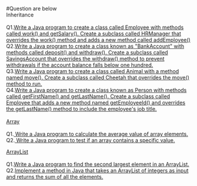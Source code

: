 #Question are below
<br>
Inheritance
<br>
<br>
Q1.[Write a Java program to create a class called Employee with methods called work() and getSalary(). Create a subclass called HRManager that overrides the work() method and adds a new method called addEmployee()](https://github.com/AsitSwain2002/JavaPractice/blob/master/src/InheritancePractice01.java)
<br>
Q2.[Write a Java program to create a class known as "BankAccount" with methods called deposit() and withdraw(). Create a subclass called SavingsAccount that overrides the withdraw() method to prevent withdrawals if the account balance falls below one hundred.](https://github.com/AsitSwain2002/JavaPractice/blob/master/src/InheritancePractice02.jav)
<br>
Q3.[Write a Java program to create a class called Animal with a method named move(). Create a subclass called Cheetah that overrides the move() method to run.](https://github.com/AsitSwain2002/JavaPractice/blob/master/src/InheritancePractice03.java)
<br>
Q4.[Write a Java program to create a class known as Person with methods called getFirstName() and getLastName(). Create a subclass called Employee that adds a new method named getEmployeeId() and overrides the getLastName() method to include the employee's job title.](https://github.com/AsitSwain2002/JavaPractice/blob/master/src/InheritancePractice04.java)
<br>
<br>
<u>Array</u>
<br>
<br>
Q1.[ Write a Java program to calculate the average value of array elements.](https://github.com/AsitSwain2002/JavaPractice/blob/master/src/ArrayPractice1.java)
<br>
Q2.[ Write a Java program to test if an array contains a specific value.](https://github.com/AsitSwain2002/JavaPractice/blob/master/src/ArrayPractice2.java)

<u>ArrayList</u>
<br>
<br>
Q1.[Write a Java program to find the second largest element in an ArrayList.](https://github.com/AsitSwain2002/JavaPractice/blob/master/src/ArrayListPrac1.java)
<br>
Q2.[Implement a method in Java that takes an ArrayList of integers as input and returns the sum of all the elements.](https://github.com/AsitSwain2002/JavaPractice/blob/master/src/ArryListPrac2.java)
<br>
